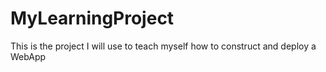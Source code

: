 # MyLearningProject
This is the project I will use to teach myself how to construct and deploy a WebApp
